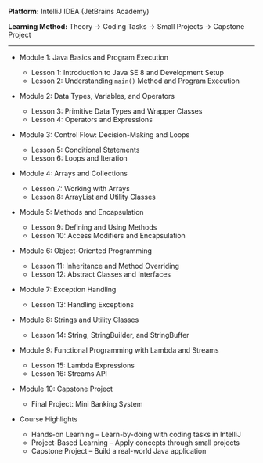 **Platform:** IntelliJ IDEA (JetBrains Academy)  

**Learning Method:** Theory → Coding Tasks → Small Projects → Capstone Project

---

- Module 1: Java Basics and Program Execution
  - Lesson 1: Introduction to Java SE 8 and Development Setup
  - Lesson 2: Understanding `main()` Method and Program Execution

- Module 2: Data Types, Variables, and Operators
  - Lesson 3: Primitive Data Types and Wrapper Classes
  - Lesson 4: Operators and Expressions

- Module 3: Control Flow: Decision-Making and Loops
  - Lesson 5: Conditional Statements
  - Lesson 6: Loops and Iteration

- Module 4: Arrays and Collections
  - Lesson 7: Working with Arrays
  - Lesson 8: ArrayList and Utility Classes

- Module 5: Methods and Encapsulation
  - Lesson 9: Defining and Using Methods
  - Lesson 10: Access Modifiers and Encapsulation

- Module 6: Object-Oriented Programming
  - Lesson 11: Inheritance and Method Overriding
  - Lesson 12: Abstract Classes and Interfaces

- Module 7: Exception Handling
  - Lesson 13: Handling Exceptions

- Module 8: Strings and Utility Classes
  - Lesson 14: String, StringBuilder, and StringBuffer

- Module 9: Functional Programming with Lambda and Streams
  - Lesson 15: Lambda Expressions
  - Lesson 16: Streams API

- Module 10: Capstone Project
  - Final Project: Mini Banking System

- Course Highlights
  - Hands-on Learning – Learn-by-doing with coding tasks in IntelliJ
  - Project-Based Learning – Apply concepts through small projects
  - Capstone Project – Build a real-world Java application